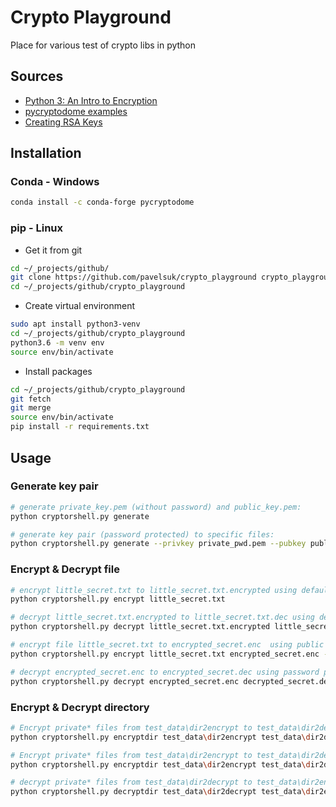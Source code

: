 # Crypto Playground

Place for various test of crypto libs in python

## Sources

- [Python 3: An Intro to Encryption](https://www.blog.pythonlibrary.org/2016/05/18/python-3-an-intro-to-encryption/)
- [pycryptodome examples](https://pycryptodome.readthedocs.io/en/latest/src/examples.html)
- [Creating RSA Keys](https://www.tutorialspoint.com/cryptography_with_python/cryptography_with_python_creating_rsa_keys.htm)

## Installation

### Conda - Windows

``` bash
conda install -c conda-forge pycryptodome
```

### pip - Linux

- Get it from git

``` bash
cd ~/_projects/github/
git clone https://github.com/pavelsuk/crypto_playground crypto_playground
cd ~/_projects/github/crypto_playground
```

- Create virtual environment

``` bash
sudo apt install python3-venv
cd ~/_projects/github/crypto_playground
python3.6 -m venv env
source env/bin/activate
```

- Install packages

``` bash
cd ~/_projects/github/crypto_playground
git fetch
git merge
source env/bin/activate
pip install -r requirements.txt
```

## Usage

### Generate key pair

``` bash
# generate private_key.pem (without password) and public_key.pem:
python cryptorshell.py generate

# generate key pair (password protected) to specific files:
python cryptorshell.py generate --privkey private_pwd.pem --pubkey public_pwd.pem --pwd mylittlesecretpwd
```

### Encrypt & Decrypt file

``` bash
# encrypt little_secret.txt to little_secret.txt.encrypted using default public_key.pem
python cryptorshell.py encrypt little_secret.txt

# decrypt little_secret.txt.encrypted to little_secret.txt.dec using default public_key.pem
python cryptorshell.py decrypt little_secret.txt.encrypted little_secret.txt.dec

# encrypt file little_secret.txt to encrypted_secret.enc  using public key public_pwd.pem
python cryptorshell.py encrypt little_secret.txt encrypted_secret.enc --pubkey public_pwd.pem

# decrypt encrypted_secret.enc to encrypted_secret.dec using password protected private key
python cryptorshell.py decrypt encrypted_secret.enc decrypted_secret.dec --privkey private_pwd.pem --pwd mylittlesecretpwd

```

### Encrypt & Decrypt directory

``` bash
# Encrypt private* files from test_data\dir2encrypt to test_data\dir2decrypt
python cryptorshell.py encryptdir test_data\dir2encrypt test_data\dir2decrypt --pattern private*

# Encrypt private* files from test_data\dir2encrypt to test_data\dir2decrypt using specific public key
python cryptorshell.py encryptdir test_data\dir2encrypt test_data\dir2decrypt --pattern private* --pubkey public_key_test.pem

# decrypt private* files from test_data\dir2decrypt to test_data\dir2encrypt using specific public key. Original suffix is removed
python cryptorshell.py decryptdir test_data\dir2decrypt test_data\dir2encrypt --pattern private* --privkey private_key_test.pem
```
